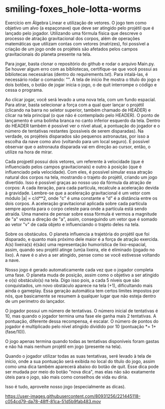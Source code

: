 # smiling-foxes_hole-lotta-worms
Exercício em Álgebra Linear e utilização de vetores. O jogo tem como objetivo um alvo (a espaçonave) que deve ser atingido pelo projétil que é lançado pelo jogador. Utilizando uma fórmula física que descreve o processo de atração gravitacional dos corpos, além de operações matemáticas que utilizam contas com vetores (matrizes), foi possível a criação de um jogo onde os projéteis são afetados pelos campos gravitacionais do planeta presente na tela. 

Para jogar, basta clonar o repositório do github e rodar o arquivo Main.py. Se houver algum erro com as bibliotecas, certifique-se que você possui as bibliotecas necessárias (dentro do requirements.txt). Para intalá-las, é necessário rodar o comando: "". A tela de início lhe mostra o título do jogo e dois botões, o botão de jogar inicia o jogo, o de quit interrompe o código e cessa o programa. 

Ao clicar jogar, você será levado a uma nova tela, com um fundo espacial. Para atirar, basta selecionar a força com a qual quer lançar o projétil (clicando na barra no seletor superior, também chamado de HEADER) e clicar na tela principal (o que não é contemplado pelo HEADER). O ponto de lançamento é uma bolinha branca no canto inferior esquerdo da tela. Dentro do HEADER também é possível ver o nível atual, a pontuação do jogador e o número de tentativas restantes (possíveis de serem disparadas). Na verdade, os projéteis disparados são pequenos astronautas, por isso a escolha da nave como alvo (voltando para um local seguro). É possível observar que o astronauta disparada vai em direção ao cursor, então, o utilize na hora de mirar.

Cada projpetil possui dois vetores, um referente à velocidade (que é influenciado pelos campos gravitacionais) e outro à posição (que é influenciado pela velocidade). Com eles, é possível simular essa atração natural dos corpos na tela, mostrando o trajeto do projétil, criando um jogo divertido. Isso é possível graças ao nosso uso da fórmula da atração de corpos: A cada iteração, para cada partícula, recalcule a aceleração devida à gravidade. Lembre-se que a aceleração gravitacional é um vetor com módulo |a| = c/d**2, onde "c" é uma constante e "d" é a distância entre os dois corpos. A aceleração gravitacional aplicada sobre cada partícula sempre aponta para o corpo celeste para onde a partícula está sendo atraída. Uma maneira de pensar sobre essa fórmula é vermos a magnitude de "a" vezes a direção de "a", assim, conseguindo um vetor que é somado ao vetor "v" de cada objeto e influenciando o trajeto deles na tela. 

Sobre os obstáculos. O planeta influencia a trajetória do projétil que foi disparado, e quanto mais próximo dele maior é a força de atração exercida. A(s) lixeira(s) é(são) uma representação humorística de lixo-espacial, assim, quando seu projétil atinge (um)a lixeira, ele é eliminado (jogado no lixo). A nave é o alvo a ser atingido, pense como se você estivesse voltando a nave. 

Nosso jogo é gerado automaticamente cada vez que o jogador completa uma fase. O planeta muda de posição, assim como o objetivo a ser atingido e o(s) obstáculo(s) na tela. Digo isso pois, a cada 5 níveis que são conquistados, um novo obstáculo aparece na tela (+1), dificultando mais ainda o gameplay. Essa geração automática tem certos limites impostos por nós, que basicamente se resumem à qualquer lugar que não esteja dentro de um perímetro do lançador. 

O jogador possui um número de tentativas. O número inicial de tentativas é 10, mas quando o jogador termina uma fase ele ganha mais 2 tentativas. A pontuação, diferente dessa recompensa, é escalar. O número de pontos do jogador é multiplicado pelo nível atingido dividido por 10 (pontuação *= 1+(fase/10)).

O jogo apenas termina quando todas as tentativas disponíveis foram gastas e não há mais nenhum projétil em jogo (presente na tela). 

Quando o jogador utilizar todas as suas tentativas, seré levado à tela de início, onde a sua pontuação será exibida no local do título do jogo, assim como uma dica também aparecerá abaixo do botão de quit. Esse dica pode ser mudada por meio do botão "nova dica", mas elas não são exatamente úteis para o jogo, são mais como conselhos de vida eu diria. 

Isso é tudo, aproveite nosso jogo (especialmente as dicas).

https://user-images.githubusercontent.com/80931256/221445118-c054cd79-da78-48ff-81ca-51d5b9fab483.mov

